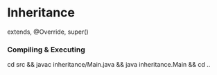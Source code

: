 # Inheritance

extends, @Override, super()

### Compiling & Executing
cd src &&
javac inheritance/Main.java &&
java inheritance.Main && cd ..
